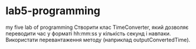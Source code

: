 # lab5-programming
my five  lab of programming
Створити клас TimeConverter, який дозволяє переводити час у форматі hh:mm:ss у кількість секунд і навпаки. 
Використати перевантаження методу (наприклад outputConvertedTime).
